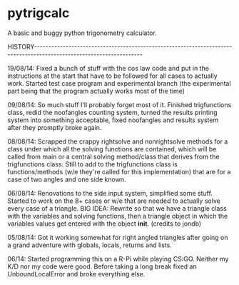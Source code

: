 pytrigcalc
==========

A basic and buggy python trigonometry calculator.


HISTORY--------------------------------------------------------------------------------------------------------------------

19/08/14: Fixed a bunch of stuff with the cos law code and put in the instructions at the start that have to be followed for all cases to actually work. Started test case program and experimental branch (the experimental part being that the program actually works most of the time)

09/08/14: So much stuff I'll probably forget most of it. Finished trigfunctions class, redid the noofangles counting system, turned the results printing system into something acceptable, fixed noofangles and results system after they promptly broke again.

08/08/14: Scrapped the crappy rightsolve and nonrightsolve methods for a class under which all the solving functions are contained, which will be called from main or a central solving method/class that derives from the trigfunctions class.
Still to add to the trigfunctions class is functions/methods (w/e they're called for this implementation) that are for a case of two angles and one side known.

06/08/14: Renovations to the side input system, simplified some stuff. Started to work on the 8+ cases or w/e that are needed to actually solve every case of a triangle.
BIG IDEA: Rewrite so that we have a triangle class with the variables and solving functions, then a triangle object in which the variables values get entered with the object __init__. (credits to jondb)

05/08/14: Got it working somewhat for right angled triangles after going on a grand adventure with globals, locals, returns and lists.

06/14: Started programming this on a R-Pi while playing CS:GO. Neither my K/D nor my code were good. Before taking a long break fixed an UnboundLocalError and broke everything else.
